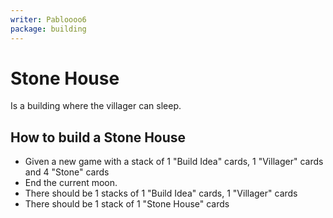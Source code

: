 ```yaml
---
writer: Pabloooo6
package: building
---
```

# Stone House

Is a building where the villager can sleep.

## How to build a Stone House

 * Given a new game with a stack of 1 "Build Idea" cards, 1 "Villager" cards and 4 "Stone" cards
 * End the current moon.
 * There should be 1 stacks of 1 "Build Idea" cards, 1 "Villager" cards
 * There should be 1 stack of 1 "Stone House" cards

